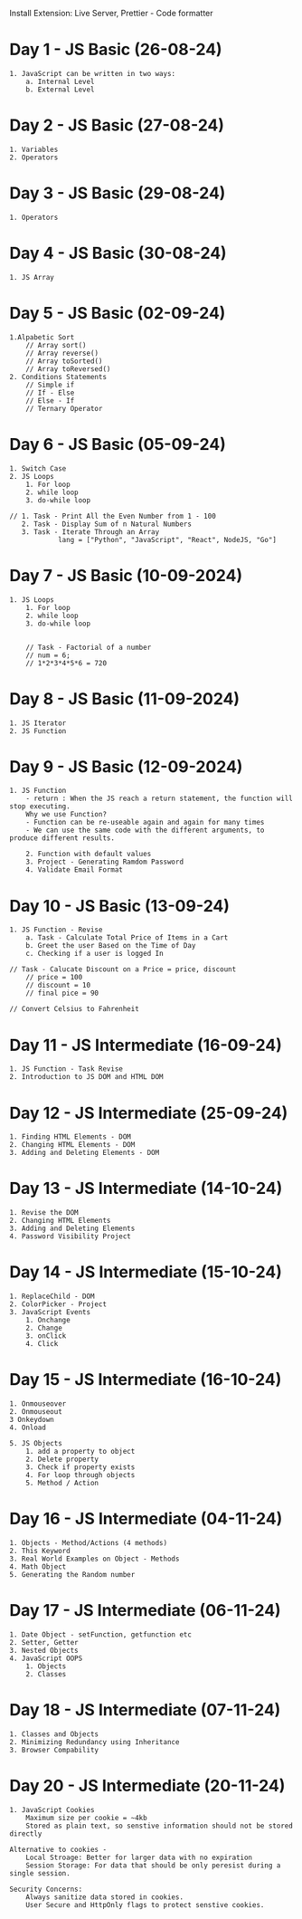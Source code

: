 Install Extension: Live Server, Prettier - Code formatter


# Day 1 - JS Basic (26-08-24)
    1. JavaScript can be written in two ways:   
        a. Internal Level 
        b. External Level


# Day 2 - JS Basic (27-08-24)
    1. Variables
    2. Operators

# Day 3 - JS Basic (29-08-24)
    1. Operators


# Day 4 - JS Basic (30-08-24)
    1. JS Array


# Day 5 - JS Basic (02-09-24)
    1.Alpabetic Sort
        // Array sort()
        // Array reverse()
        // Array toSorted()
        // Array toReversed()
    2. Conditions Statements
        // Simple if
        // If - Else
        // Else - If
        // Ternary Operator

# Day 6 - JS Basic (05-09-24)
    1. Switch Case
    2. JS Loops
        1. For loop
        2. while loop
        3. do-while loop

    // 1. Task - Print All the Even Number from 1 - 100
       2. Task - Display Sum of n Natural Numbers
       3. Task - Iterate Through an Array 
                lang = ["Python", "JavaScript", "React", NodeJS, "Go"]

# Day 7 - JS Basic (10-09-2024)
    1. JS Loops
        1. For loop
        2. while loop
        3. do-while loop


        // Task - Factorial of a number
        // num = 6;
        // 1*2*3*4*5*6 = 720


# Day 8 - JS Basic (11-09-2024)
    1. JS Iterator
    2. JS Function
    

# Day 9 - JS Basic (12-09-2024)
    1. JS Function
        - return : When the JS reach a return statement, the function will stop executing. 
        Why we use Function?
        - Function can be re-useable again and again for many times
        - We can use the same code with the different arguments, to produce different results.

        2. Function with default values
        3. Project - Generating Ramdom Password
        4. Validate Email Format


# Day 10 - JS Basic (13-09-24)
    1. JS Function - Revise
        a. Task - Calculate Total Price of Items in a Cart
        b. Greet the user Based on the Time of Day
        c. Checking if a user is logged In

    // Task - Calucate Discount on a Price = price, discount
        // price = 100
        // discount = 10
        // final pice = 90

    // Convert Celsius to Fahrenheit


# Day 11 - JS Intermediate (16-09-24)
    1. JS Function - Task Revise
    2. Introduction to JS DOM and HTML DOM

# Day 12 - JS Intermediate (25-09-24)
    1. Finding HTML Elements - DOM
    2. Changing HTML Elements - DOM
    3. Adding and Deleting Elements - DOM

# Day 13 - JS Intermediate (14-10-24)
    1. Revise the DOM
    2. Changing HTML Elements
    3. Adding and Deleting Elements
    4. Password Visibility Project


# Day 14 - JS Intermediate (15-10-24)
    1. ReplaceChild - DOM
    2. ColorPicker - Project
    3. JavaScript Events
        1. Onchange
        2. Change
        3. onClick
        4. Click

# Day 15 - JS Intermediate (16-10-24)
    1. Onmouseover
    2. Onmouseout
    3 Onkeydown
    4. Onload

    5. JS Objects
        1. add a property to object
        2. Delete property
        3. Check if property exists
        4. For loop through objects
        5. Method / Action

# Day 16 - JS Intermediate (04-11-24)
    1. Objects - Method/Actions (4 methods)
    2. This Keyword
    3. Real World Examples on Object - Methods
    4. Math Object
    5. Generating the Random number
    

# Day 17 - JS Intermediate (06-11-24)
    1. Date Object - setFunction, getfunction etc
    2. Setter, Getter
    3. Nested Objects
    4. JavaScript OOPS
        1. Objects
        2. Classes

# Day 18 - JS Intermediate (07-11-24)
    1. Classes and Objects
    2. Minimizing Redundancy using Inheritance
    3. Browser Compability


# Day 20 - JS Intermediate (20-11-24)
    1. JavaScript Cookies
        Maximum size per cookie = ~4kb
        Stored as plain text, so senstive information should not be stored directly

    Alternative to cookies - 
        Local Stroage: Better for larger data with no expiration
        Session Storage: For data that should be only peresist during a single session.

    Security Concerns:
        Always sanitize data stored in cookies.
        User Secure and HttpOnly flags to protect senstive cookies.
       
    